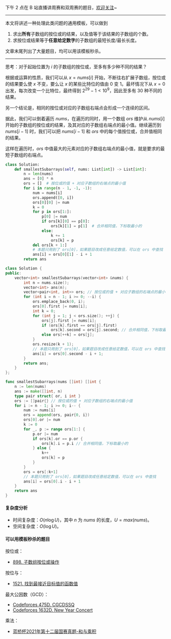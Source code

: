 下午 2 点在 B 站直播讲周赛和双周赛的题目，[欢迎关注](https://space.bilibili.com/206214/dynamic)~

---

本文将讲述一种处理此类问题的通用模板，可以做到

1. 求出**所有**子数组的按位或的结果，以及值等于该结果的子数组的个数。
2. 求按位或结果等于**任意给定数字**的子数组的最短长度/最长长度。

文章末尾列出了大量题目，均可以用该模板秒杀。

---

思考：对于起始位置为 $i$ 的子数组的按位或，至多有多少种不同的结果？

根据或运算的性质，我们可以从 $x=\textit{nums}[i]$ 开始，不断往右扩展子数组，按位或的结果要么使 $x$ 不变，要么让 $x$ 的某些比特位的值由 $0$ 变 $1$。最坏情况下从 $x=0$ 出发，每次改变一个比特位，最终得到 $2^{29}-1<10^9$，因此至多有 $30$ 种不同的结果。

另一个结论是，相同的按位或对应的子数组右端点会形成一个连续的区间。

据此，我们可以倒着遍历 $\textit{nums}$，在遍历的同时，用一个数组 $\textit{ors}$ 维护从 $\textit{nums}[i]$ 开始的子数组的按位或的结果，及其对应的子数组右端点的最小值。继续遍历到 $\textit{nums}[i-1]$ 时，我们可以把 $\textit{nums}[i-1]$ 和 $\textit{ors}$ 中的每个值按位或，合并值相同的结果。

这样在遍历时，$\textit{ors}$ 中值最大的元素对应的子数组右端点的最小值，就是要求的最短子数组的右端点。

```py [sol1-Python3]
class Solution:
    def smallestSubarrays(self, nums: List[int]) -> List[int]:
        n = len(nums)
        ans = [0] * n
        ors = []  # 按位或的值 + 对应子数组的右端点的最小值
        for i in range(n - 1, -1, -1):
            num = nums[i]
            ors.append([0, i])
            ors[0][0] |= num
            k = 0
            for p in ors[1:]:
                p[0] |= num
                if ors[k][0] == p[0]:
                    ors[k][1] = p[1]  # 合并相同值，下标取最小的
                else:
                    k += 1
                    ors[k] = p
            del ors[k + 1:]
            # 本题只用到了 ors[0]，如果题目改成任意给定数值，可以在 ors 中查找
            ans[i] = ors[0][1] - i + 1
        return ans
```

```cpp [sol1-C++]
class Solution {
public:
    vector<int> smallestSubarrays(vector<int> &nums) {
        int n = nums.size();
        vector<int> ans(n);
        vector<pair<int, int>> ors; // 按位或的值 + 对应子数组的右端点的最小值
        for (int i = n - 1; i >= 0; --i) {
            ors.emplace_back(0, i);
            ors[0].first |= nums[i];
            int k = 0;
            for (int j = 1; j < ors.size(); ++j) {
                ors[j].first |= nums[i];
                if (ors[k].first == ors[j].first)
                    ors[k].second = ors[j].second; // 合并相同值，下标取最小的
                else ors[++k] = ors[j];
            }
            ors.resize(k + 1);
            // 本题只用到了 ors[0]，如果题目改成任意给定数值，可以在 ors 中查找
            ans[i] = ors[0].second - i + 1;
        }
        return ans;
    }
};
```

```go [sol1-Go]
func smallestSubarrays(nums []int) []int {
	n := len(nums)
	ans := make([]int, n)
	type pair struct{ or, i int }
	ors := []pair{} // 按位或的值 + 对应子数组的右端点的最小值
	for i := n - 1; i >= 0; i-- {
		num := nums[i]
		ors = append(ors, pair{0, i})
		ors[0].or |= num
		k := 0
		for _, p := range ors[1:] {
			p.or |= num
			if ors[k].or == p.or {
				ors[k].i = p.i // 合并相同值，下标取最小的
			} else {
				k++
				ors[k] = p
			}
		}
		ors = ors[:k+1]
        // 本题只用到了 ors[0]，如果题目改成任意给定数值，可以在 ors 中查找
		ans[i] = ors[0].i - i + 1
	}
	return ans
}
```

#### 复杂度分析

- 时间复杂度：$O(n\log U)$，其中 $n$ 为 $\textit{nums}$ 的长度，$U=max(\textit{nums})$。
- 空间复杂度：$O(\log U)$。

#### 可以用模板秒杀的题目

按位或：

- [898. 子数组按位或操作](https://leetcode.cn/problems/bitwise-ors-of-subarrays/)

按位与：

- [1521. 找到最接近目标值的函数值](https://leetcode.cn/problems/find-a-value-of-a-mysterious-function-closest-to-target/)

最大公因数（GCD）：

- [Codeforces 475D. CGCDSSQ](https://codeforces.com/problemset/problem/475/D)
- [Codeforces 1632D. New Year Concert](https://codeforces.com/problemset/problem/1632/D)

乘法：

- [蓝桥杯2021年第十二届国赛真题-和与乘积](https://www.dotcpp.com/oj/problem2622.html)
